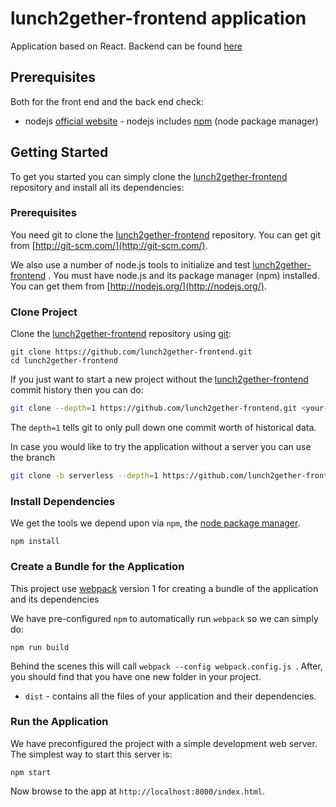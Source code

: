 # lunch2gether-frontend application
Application based on React. Backend can be found [here](https://github.com/lunch2gether-backend)

## Prerequisites

Both for the front end and the back end check:

* nodejs [official website](https://nodejs.org/en/) - nodejs includes [npm](https://www.npmjs.com/) (node package manager)


## Getting Started

To get you started you can simply clone the [lunch2gether-frontend](https://github.com/lunch2gether-frontend/) repository and install all its dependencies:

### Prerequisites

You need git to clone the [lunch2gether-frontend](https://github.com/lunch2gether-frontend/)  repository. You can get git from [http://git-scm.com/](http://git-scm.com/).

We also use a number of node.js tools to initialize and test [lunch2gether-frontend](https://github.com/lunch2gether-frontend/) . You must have node.js and its package manager (npm) installed.  You can get them from [http://nodejs.org/](http://nodejs.org/).

### Clone Project

Clone the [lunch2gether-frontend](https://github.com/lunch2gether-frontend/)  repository using [git](http://git-scm.com/):

```
git clone https://github.com/lunch2gether-frontend.git
cd lunch2gether-frontend
```

If you just want to start a new project without the [lunch2gether-frontend](https://github.com/lunch2gether-frontend/)  commit history then you can do:

```bash
git clone --depth=1 https://github.com/lunch2gether-frontend.git <your-project-name>
```

The `depth=1` tells git to only pull down one commit worth of historical data.

In case you would like to try the application without a server you can use the branch <severless>

```bash
git clone -b serverless --depth=1 https://github.com/lunch2gether-frontend.git <your-project-name>
```

### Install Dependencies

We get the tools we depend upon via `npm`, the [node package manager](https://www.npmjs.com).

```
npm install
```

### Create a Bundle for the Application

This project use [webpack](https://github.com/webpack/webpack) version 1 for creating a bundle of the application and its dependencies

We have pre-configured `npm` to automatically run `webpack` so we can simply do:

```
npm run build
```

Behind the scenes this will call `webpack --config webpack.config.js `.  After, you should find that you have one new folder in your project.

* `dist` - contains all the files of your application and their dependencies.

### Run the Application

We have preconfigured the project with a simple development web server.  The simplest way to start
this server is:

```
npm start
```

Now browse to the app at `http://localhost:8000/index.html`.